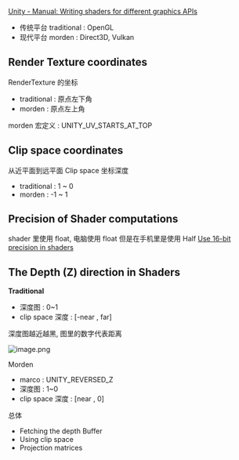 [Unity - Manual: Writing shaders for different graphics APIs](https://docs.unity3d.com/Manual/SL-PlatformDifferences.html)

- 传统平台 traditional : OpenGL
- 现代平台 morden : Direct3D, Vulkan

## Render Texture coordinates

RenderTexture 的坐标

- traditional : 原点左下角
- morden : 原点左上角 

morden 宏定义 : UNITY_UV_STARTS_AT_TOP

## Clip space coordinates

从近平面到远平面 Clip space 坐标深度

- traditional : 1 ~ 0
- morden : -1 ~ 1 

## Precision of Shader computations

shader 里使用 float, 电脑使用 float 但是在手机里是使用 Half 
[Use 16-bit precision in shaders](https://docs.unity3d.com/Manual/SL-Use16BitPrecisionInShaders.html)


## The Depth (Z) direction in Shaders

**Traditional**
- 深度图 : 0~1
- clip space 深度 : [-near , far]

深度图越近越黑, 图里的数字代表距离

![image.png](https://image-1253155090.cos.ap-nanjing.myqcloud.com/202410221740962.png)

Morden

- marco : UNITY_REVERSED_Z
- 深度图 : 1~0
- clip space 深度 : [near , 0]

总体

 - Fetching the depth Buffer
 - Using clip space
 - Projection matrices



